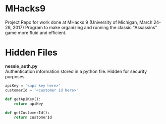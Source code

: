 # MHacks9
Project Repo for work done at MHacks 9 (University of Michigan, March 24-26, 2017)
Program to make organizing and running the classic "Assassins" game more fluid and efficient. 

# Hidden Files
**nessie_auth.py**  
Authentication information stored in a python file.
Hidden for security purposes.
```python
apiKey = '<api key here>'
customerId = '<customer id here>'

def getApiKey():
	return apiKey
	
def getCustomerId():
	return customerId
```
